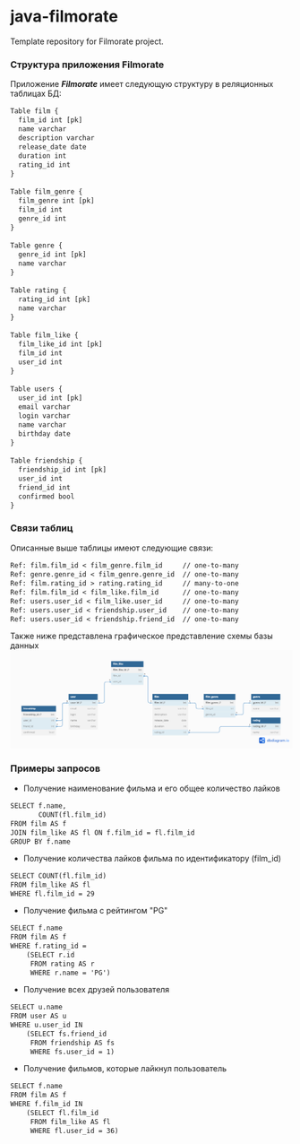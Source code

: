 # java-filmorate
Template repository for Filmorate project.

### Структура приложения Filmorate
Приложение ***Filmorate*** имеет следующую структуру в реляционных таблицах БД:
```
Table film {
  film_id int [pk]
  name varchar
  description varchar
  release_date date
  duration int
  rating_id int
}

Table film_genre {
  film_genre int [pk]
  film_id int
  genre_id int
}

Table genre {
  genre_id int [pk]
  name varchar
}

Table rating {
  rating_id int [pk]
  name varchar
}

Table film_like {
  film_like_id int [pk]
  film_id int
  user_id int
}

Table users {
  user_id int [pk]
  email varchar
  login varchar
  name varchar
  birthday date
}

Table friendship {
  friendship_id int [pk]
  user_id int
  friend_id int
  confirmed bool
}
```

### Связи таблиц
Описанные выше таблицы имеют следующие связи:
```
Ref: film.film_id < film_genre.film_id     // one-to-many
Ref: genre.genre_id < film_genre.genre_id  // one-to-many
Ref: film.rating_id > rating.rating_id     // many-to-one
Ref: film.film_id < film_like.film_id      // one-to-many
Ref: users.user_id < film_like.user_id     // one-to-many
Ref: users.user_id < friendship.user_id    // one-to-many
Ref: users.user_id < friendship.friend_id  // one-to-many
```

Также ниже представлена графическое представление схемы базы данных
<picture>
  <source media="(prefers-color-scheme: dark)" srcset="https://raw.githubusercontent.com/SmirnovSA1/java-filmorate/59eb13a1ce65c2a6d61d57398f0adc82e9883404/src/main/resources/ER_Diagram_Filmorate.png">
  <source media="(prefers-color-scheme: light)" srcset="https://raw.githubusercontent.com/SmirnovSA1/java-filmorate/59eb13a1ce65c2a6d61d57398f0adc82e9883404/src/main/resources/ER_Diagram_Filmorate.png">
  <img alt="ER Diagram Filmorate" src="https://raw.githubusercontent.com/SmirnovSA1/java-filmorate/59eb13a1ce65c2a6d61d57398f0adc82e9883404/src/main/resources/ER_Diagram_Filmorate.png">
</picture>

### Примеры запросов
* Получение наименование фильма и его общее количество лайков
```
SELECT f.name,
       COUNT(fl.film_id)
FROM film AS f
JOIN film_like AS fl ON f.film_id = fl.film_id
GROUP BY f.name
```

* Получение количества лайков фильма по идентификатору (film_id)
```
SELECT COUNT(fl.film_id)
FROM film_like AS fl
WHERE fl.film_id = 29
```

* Получение фильма с рейтингом "PG"
```
SELECT f.name
FROM film AS f
WHERE f.rating_id =
    (SELECT r.id
     FROM rating AS r
     WHERE r.name = 'PG')
```

* Получение всех друзей пользователя
```
SELECT u.name
FROM user AS u
WHERE u.user_id IN
    (SELECT fs.friend_id
     FROM friendship AS fs
     WHERE fs.user_id = 1)
```

* Получение фильмов, которые лайкнул пользователь
```
SELECT f.name
FROM film AS f
WHERE f.film_id IN
    (SELECT fl.film_id
     FROM film_like AS fl
     WHERE fl.user_id = 36)
```